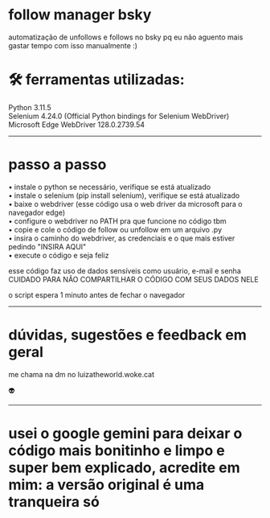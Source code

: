 # follow manager bsky

automatização de unfollows e follows no bsky pq eu não aguento mais gastar tempo com isso manualmente :)

# 🛠️ ferramentas utilizadas:
Python 3.11.5
<br />
Selenium 4.24.0 (Official Python bindings for Selenium WebDriver)
<br />
Microsoft Edge WebDriver 128.0.2739.54

---------------------

# passo a passo

• instale o python se necessário, verifique se está atualizado
<br />
• instale o selenium (pip install selenium), verifique se está atualizado
<br />
• baixe o webdriver (esse código usa o web driver da microsoft para o navegador edge)
<br />
• configure o webdriver no PATH pra que funcione no código tbm
<br />
• copie e cole o código de follow ou unfollow em um arquivo .py
<br />
• insira o caminho do webdriver, as credenciais e o que mais estiver pedindo "INSIRA AQUI"
<br />
• execute o código e seja feliz

esse código faz uso de dados sensíveis como usuário, e-mail e senha
CUIDADO PARA NÃO COMPARTILHAR O CÓDIGO COM SEUS DADOS NELE

o script espera 1 minuto antes de fechar o navegador

----------------------

# dúvidas, sugestões e feedback em geral

me chama na dm no luizatheworld.woke.cat

👽

----------------------

# usei o google gemini para deixar o código mais bonitinho e limpo e super bem explicado, acredite em mim: a versão original é uma tranqueira só
